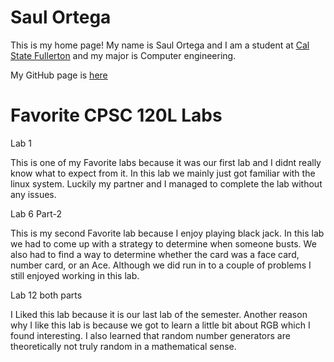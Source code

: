 # Saul Ortega

This is my home page! My name is Saul Ortega and I am a student at [Cal State Fullerton](http://www.fullerton.edu/) and my major is Computer engineering.

My GitHub page is [here](http://github.com/Sau1049/)


# Favorite CPSC 120L Labs


Lab 1


This is one of my Favorite labs because it was our first lab and I didnt really know what to expect from it. In this lab we mainly just got
familiar with the linux system. Luckily my partner and I managed to complete the lab without any issues.


Lab 6 Part-2


This is my second Favorite lab because I enjoy playing black jack. In this lab we had to come up with a strategy to determine when someone busts.
We also had to find a way to determine whether the card was a face card, number card, or an Ace. Although we did run in to a couple of problems
I still enjoyed working in this lab.


Lab 12 both parts


I Liked this lab because it is our last lab of the semester. Another reason why I like this lab is because we got to learn a little bit about
RGB which I found interesting. I also learned that random number generators are theoretically not truly random in a mathematical sense.
